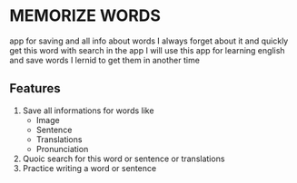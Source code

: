 # MEMORIZE WORDS

app for saving and all info about words I always forget about it and quickly get this word with search in the app I will use this app for learning english and save words I lernid to get them in another time

## Features

1. Save all informations for words like
   - Image
   - Sentence
   - Translations
   - Pronunciation
2. Quoic search for this word or sentence or translations
3. Practice writing a word or sentence
